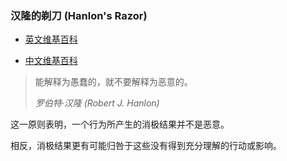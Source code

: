 ### 汉隆的剃刀 (Hanlon's Razor)

-   [英文维基百科](https://en.wikipedia.org/wiki/Hanlon%27s_razor)
    
-   [中文维基百科](https://zh.wikipedia.org/wiki/%E6%B1%89%E9%9A%86%E7%9A%84%E5%89%83%E5%88%80)
    

> 能解释为愚蠢的，就不要解释为恶意的。
> 
> _罗伯特·汉隆 (Robert J. Hanlon)_

这一原则表明，一个行为所产生的消极结果并不是恶意。

相反，消极结果更有可能归咎于这些没有得到充分理解的行动或影响。